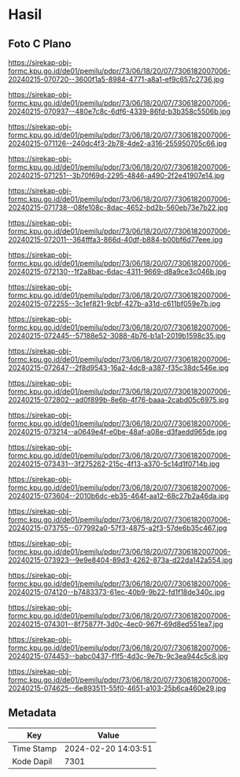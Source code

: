 # Hasil

## Foto C Plano

https://sirekap-obj-formc.kpu.go.id/de01/pemilu/pdpr/73/06/18/20/07/7306182007006-20240215-070720--3600f1a5-8984-4771-a8a1-ef9c657c2736.jpg

https://sirekap-obj-formc.kpu.go.id/de01/pemilu/pdpr/73/06/18/20/07/7306182007006-20240215-070937--480e7c8c-6df6-4339-86fd-b3b358c5506b.jpg

https://sirekap-obj-formc.kpu.go.id/de01/pemilu/pdpr/73/06/18/20/07/7306182007006-20240215-071126--240dc4f3-2b78-4de2-a316-255950705c66.jpg

https://sirekap-obj-formc.kpu.go.id/de01/pemilu/pdpr/73/06/18/20/07/7306182007006-20240215-071251--3b70f69d-2295-4846-a490-2f2e41907e14.jpg

https://sirekap-obj-formc.kpu.go.id/de01/pemilu/pdpr/73/06/18/20/07/7306182007006-20240215-071738--08fe108c-8dac-4652-bd2b-560eb73e7b22.jpg

https://sirekap-obj-formc.kpu.go.id/de01/pemilu/pdpr/73/06/18/20/07/7306182007006-20240215-072011--364fffa3-866d-40df-b884-b00bf6d77eee.jpg

https://sirekap-obj-formc.kpu.go.id/de01/pemilu/pdpr/73/06/18/20/07/7306182007006-20240215-072130--1f2a8bac-6dac-4311-9669-d8a9ce3c046b.jpg

https://sirekap-obj-formc.kpu.go.id/de01/pemilu/pdpr/73/06/18/20/07/7306182007006-20240215-072255--3c1ef821-9cbf-427b-a31d-c611bf059e7b.jpg

https://sirekap-obj-formc.kpu.go.id/de01/pemilu/pdpr/73/06/18/20/07/7306182007006-20240215-072445--57188e52-3088-4b76-b1a1-2019b1598c35.jpg

https://sirekap-obj-formc.kpu.go.id/de01/pemilu/pdpr/73/06/18/20/07/7306182007006-20240215-072647--2f8d9543-16a2-4dc8-a387-f35c38dc546e.jpg

https://sirekap-obj-formc.kpu.go.id/de01/pemilu/pdpr/73/06/18/20/07/7306182007006-20240215-072802--ad0f899b-8e6b-4f76-baaa-2cabd05c6975.jpg

https://sirekap-obj-formc.kpu.go.id/de01/pemilu/pdpr/73/06/18/20/07/7306182007006-20240215-073214--a0649e4f-e0be-48af-a08e-d3faedd965de.jpg

https://sirekap-obj-formc.kpu.go.id/de01/pemilu/pdpr/73/06/18/20/07/7306182007006-20240215-073431--3f275262-215c-4f13-a370-5c14d1f0714b.jpg

https://sirekap-obj-formc.kpu.go.id/de01/pemilu/pdpr/73/06/18/20/07/7306182007006-20240215-073604--2010b6dc-eb35-464f-aa12-68c27b2a46da.jpg

https://sirekap-obj-formc.kpu.go.id/de01/pemilu/pdpr/73/06/18/20/07/7306182007006-20240215-073755--077992a0-57f3-4875-a2f3-57de6b35c467.jpg

https://sirekap-obj-formc.kpu.go.id/de01/pemilu/pdpr/73/06/18/20/07/7306182007006-20240215-073923--9e9e8404-89d3-4262-873a-d22da142a554.jpg

https://sirekap-obj-formc.kpu.go.id/de01/pemilu/pdpr/73/06/18/20/07/7306182007006-20240215-074120--b7483373-61ec-40b9-9b22-fd1f18de340c.jpg

https://sirekap-obj-formc.kpu.go.id/de01/pemilu/pdpr/73/06/18/20/07/7306182007006-20240215-074301--8f75877f-3d0c-4ec0-967f-69d8ed551ea7.jpg

https://sirekap-obj-formc.kpu.go.id/de01/pemilu/pdpr/73/06/18/20/07/7306182007006-20240215-074453--babc0437-f1f5-4d3c-9e7b-9c3ea944c5c8.jpg

https://sirekap-obj-formc.kpu.go.id/de01/pemilu/pdpr/73/06/18/20/07/7306182007006-20240215-074625--6e893511-55f0-4651-a103-25b6ca460e29.jpg


## Metadata

| Key        | Value               |
| ---------- | ------------------- |
| Time Stamp | 2024-02-20 14:03:51 |
| Kode Dapil | 7301                |



